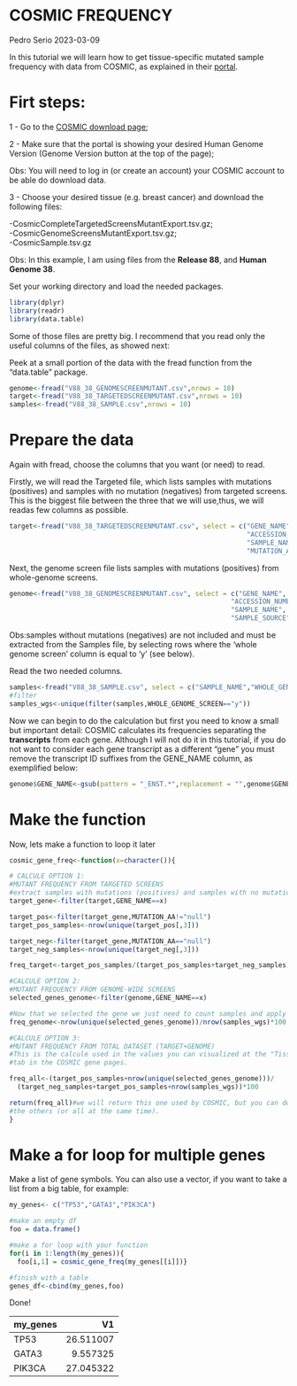 COSMIC FREQUENCY
================
Pedro Serio
2023-03-09

In this tutorial we will learn how to get tissue-specific mutated sample
frequency with data from COSMIC, as explained in their
[portal](https://cancer.sanger.ac.uk/cosmic/help/faq).

# Firt steps:

1 - Go to the [COSMIC download
page](https://cancer.sanger.ac.uk/cosmic/download);

2 - Make sure that the portal is showing your desired Human Genome
Version (Genome Version button at the top of the page);

Obs: You will need to log in (or create an account) your COSMIC account
to be able do download data.

3 - Choose your desired tissue (e.g. breast cancer) and download the
following files:

-CosmicCompleteTargetedScreensMutantExport.tsv.gz;  
-CosmicGenomeScreensMutantExport.tsv.gz;  
-CosmicSample.tsv.gz

Obs: In this example, I am using files from the **Release 88**, and
**Human Genome 38**.

Set your working directory and load the needed packages.

``` r
library(dplyr)
library(readr)
library(data.table)
```

Some of those files are pretty big. I recommend that you read only the
useful columns of the files, as showed next:

Peek at a small portion of the data with the fread function from the
“data.table” package.

``` r
genome<-fread("V88_38_GENOMESCREENMUTANT.csv",nrows = 10)
target<-fread("V88_38_TARGETEDSCREENMUTANT.csv",nrows = 10)
samples<-fread("V88_38_SAMPLE.csv",nrows = 10)
```

# Prepare the data

Again with fread, choose the columns that you want (or need) to read.

Firstly, we will read the Targeted file, which lists samples with
mutations (positives) and samples with no mutation (negatives) from
targeted screens. This is the biggest file between the three that we
will use,thus, we will readas few columns as possible.

``` r
target<-fread("V88_38_TARGETEDSCREENMUTANT.csv", select = c("GENE_NAME",
                                                            "ACCESSION_NUMBER",
                                                            "SAMPLE_NAME",
                                                            "MUTATION_AA"))
```

Next, the genome screen file lists samples with mutations (positives)
from whole-genome screens.

``` r
genome<-fread("V88_38_GENOMESCREENMUTANT.csv", select = c("GENE_NAME",
                                                        "ACCESSION_NUMBER",
                                                        "SAMPLE_NAME",
                                                        "SAMPLE_SOURCE"))
```

Obs:samples without mutations (negatives) are not included and must be
extracted from the Samples file, by selecting rows where the ‘whole
genome screen’ column is equal to ‘y’ (see below).

Read the two needed columns.

``` r
samples<-fread("V88_38_SAMPLE.csv", select = c("SAMPLE_NAME","WHOLE_GENOME_SCREEN"))
#filter
samples_wgs<-unique(filter(samples,WHOLE_GENOME_SCREEN=="y"))
```

Now we can begin to do the calculation but first you need to know a
small but important detail: COSMIC calculates its frequencies separating
the **transcripts** from each gene. Although I will not do it in this
tutorial, if you do not want to consider each gene transcript as a
different “gene” you must remove the transcript ID suffixes from the
GENE_NAME column, as exemplified below:

``` r
genome$GENE_NAME<-gsub(pattern = "_ENST.*",replacement = "",genome$GENE_NAME)
```

# Make the function

Now, lets make a function to loop it later

``` r
cosmic_gene_freq<-function(x=character()){

# CALCULE OPTION 1:
#MUTANT FREQUENCY FROM TARGETED SCREENS
#extract samples with mutations (positives) and samples with no mutation (negatives)
target_gene<-filter(target,GENE_NAME==x)

target_pos<-filter(target_gene,MUTATION_AA!="null")
target_pos_samples<-nrow(unique(target_pos[,3]))

target_neg<-filter(target_gene,MUTATION_AA=="null")
target_neg_samples<-nrow(unique(target_neg[,3]))

freq_target<-target_pos_samples/(target_pos_samples+target_neg_samples)*100

#CALCULE OPTION 2:
#MUTANT FREQUENCY FROM GENOME-WIDE SCREENS
selected_genes_genome<-filter(genome,GENE_NAME==x)

#Now that we selected the gene we just need to count samples and apply the calc
freq_genome<-nrow(unique(selected_genes_genome))/nrow(samples_wgs)*100

#CALCULE OPTION 3:
#MUTANT FREQUENCY FROM TOTAL DATASET (TARGET+GENOME)
#This is the calcule used in the values you can visualized at the "Tissue distribution"
#tab in the COSMIC gene pages.

freq_all<-(target_pos_samples+nrow(unique(selected_genes_genome)))/
  (target_neg_samples+target_pos_samples+nrow(samples_wgs))*100

return(freq_all)#we will return this one used by COSMIC, but you can do the same with
#the others (or all at the same time).
}
```

# Make a for loop for multiple genes

Make a list of gene symbols. You can also use a vector, if you want to
take a list from a big table, for example:

``` r
my_genes<- c("TP53","GATA3","PIK3CA")

#make an empty df
foo = data.frame()

#make a for loop with your function
for(i in 1:length(my_genes)){ 
  foo[i,1] = cosmic_gene_freq(my_genes[[i]])}

#finish with a table
genes_df<-cbind(my_genes,foo)
```

Done!

| my_genes |        V1 |
|:---------|----------:|
| TP53     | 26.511007 |
| GATA3    |  9.557325 |
| PIK3CA   | 27.045322 |
